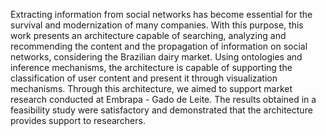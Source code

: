 Extracting information from social networks has become essential for the survival and modernization of many companies. With this purpose, this work presents an architecture capable of searching, analyzing and recommending the content and the propagation of information on social networks, considering the Brazilian dairy market. Using ontologies and inference mechanisms, the architecture is capable of supporting the classification of user content and present it through visualization mechanisms. Through this architecture, we aimed to support market research conducted at Embrapa - Gado de Leite. The results obtained in a feasibility study were satisfactory and demonstrated that the architecture provides support to researchers.
